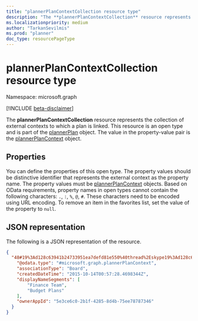 ```yaml
---
title: "plannerPlanContextCollection resource type"
description: "The **plannerPlanContextCollection** resource represents the collection of external contexts to which a plan is linked. This resource is an open type and is part of the plannerPlan object. The value in the property-value pair is the plannerPlanContext object."
ms.localizationpriority: medium
author: "TarkanSevilmis"
ms.prod: "planner"
doc_type: resourcePageType
---
```


# plannerPlanContextCollection resource type

Namespace: microsoft.graph

[!INCLUDE [beta-disclaimer](../../includes/beta-disclaimer.md)]


The **plannerPlanContextCollection** resource represents the collection of external contexts to which a plan is linked. This resource is an open type and is part of the [plannerPlan](plannerplan.md) object. The value in the property-value pair is the [plannerPlanContext](plannerplancontext.md) object.


## Properties
You can define the properties of this open type. The property values should be distinctive identifier that represents the external context as the property name. 
The property values must be [plannerPlanContext](plannerplancontext.md) objects. Based on OData requirements, property names in open types cannot contain the following characters: `.`, `:`, `%`, `@`, `#`. These characters need to be encoded using URL encoding. To remove an item in the favorites list, set the value of the property to `null`.

## JSON representation

The following is a JSON representation of the resource.

<!-- {
  "blockType": "resource",
  "optionalProperties": [

  ],
  "@odata.type": "microsoft.graph.plannerPlanContextCollection"
}-->

```json
{
  "48#19%3Ad128c63941b24733951ea7defd81e550%40thread%2Eskype19%3Ad128c63941b24733951ea7defd81e550%40thread%2Eskype": {
    "@odata.type": "#microsoft.graph.plannerPlanContext",
    "associationType": "Board",
    "createdDateTime": "2015-10-14T00:57:28.4698344Z",
    "displayNameSegments": [
        "Finance Team",
        "Budget Plans"
    ],
    "ownerAppId": "5e3ce6c0-2b1f-4285-8d4b-75ee78787346"
  }
}
```

<!-- uuid: 8fcb5dbc-d5aa-4681-8e31-b001d5168d79
2015-10-25 14:57:30 UTC -->
<!--
{
  "type": "#page.annotation",
  "description": "plannerPlanContextCollection resource",
  "keywords": "",
  "section": "documentation",
  "tocPath": "",
  "suppressions": []
}
-->



